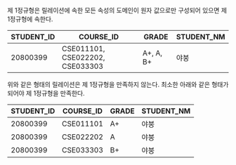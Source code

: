 제 1정규형은 릴레이션에 속한 모든 속성의 도메인이 원자 값으로만 구성되어 있으면 제 1정규형에 속한다.

| STUDENT_ID | COURSE_ID                       | GRADE     | STUDENT_NM |
| ---------- | ------------------------------- | --------- | ---------- |
| 20800399   | CSE011101, CSE022202, CSE033303 | A+, A, B+ | 야붕       | 

위와 같은 형태의 릴레이션은 제 1정규형을 만족하지 않는다. 최소한 아래와 같은 형태가 되어야 제 1정규형을 만족한다.

| STUDENT_ID | COURSE_ID | GRADE | STUDENT_NM |
| ---------- | --------- | ----- | ---------- |
| 20800399   | CSE011101 | A+    | 야붕       |
| 20800399   | CSE022202 | A     | 야붕       |
| 20800399   | CSE033303 | B+    | 야붕       |
